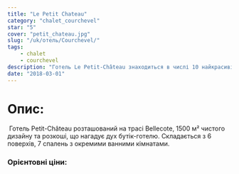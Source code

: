 ```yaml
---
title: "Le Petit Chateau"
category: "chalet_courchevel"
star: "5"
cover: "petit_chateau.jpg"
slug: "/uk/отель/Courchevel/"
tags:
    - chalet
    - courchevel
description: "Готель Le Petit-Château знаходиться в числі 10 найкрасивіших шале Куршевеля. Останнім часом народився в Куршевелі. "
date: "2018-03-01"
---
```


# Опис:
 Готель Petit-Château розташований на трасі Bellecote, 1500 м² чистого дизайну та розкоші, що нагадує дух бутік-готелю. Складається з 6 поверхів, 7 спалень з окремими ванними кімнатами.

### Орієнтовні ціни: